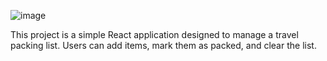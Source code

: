 ![image](https://github.com/LourInf/React-travel-items-checklist/assets/117685514/a973ec6b-b3e9-4f18-abb9-e08af7d5ba46)

This project is a simple React application designed to manage a travel packing list. Users can add items, mark them as packed, and clear the list.
